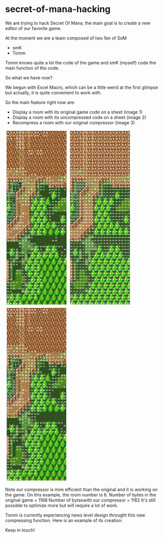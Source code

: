 # secret-of-mana-hacking

We are trying to hack Secret Of Mana, the main goal is to create a new editor of our favorite game.

At the moment we are a team composed of two fan of SoM
  - smK
  - Tomm

Tomm knows quite a lot the code of the game and smK (myself) code the main function of the code.

So what we have now?

We begun with Excel Macro, which can be a little weird at the first glimpse but actually, it is quite convenient to work with.

So the  main feature right now are:

- Display a room with its original game code on a sheet (image 1)
- Display a room with its uncompressed code on a sheet (image 2)
- Recompress a room with our original compressor (image 3)

<img src="/Images%20GitHub/Room6_original_code.png" alt="Image 1" style="width:200px;"/>
<img src="/Images%20GitHub/Room6_uncompressed_code.png" alt="Image 2" style="width:200px;"/>
<img src="/Images%20GitHub/Room6_compressed_code.png" alt="Image 3" style="width:200px;"/>

Note our compressor is mire efficient than the original and it is working on the game.
On this example, the room number is 6.
Number of bytes in the original game = 1168
Number of byteswith our compressor = 1162
It's still possible to optimize more but will require a lot of work.

Tomm is currently experiencing news level design throught this new compressing function.
Here is an example of its creation:



Keep in touch!
